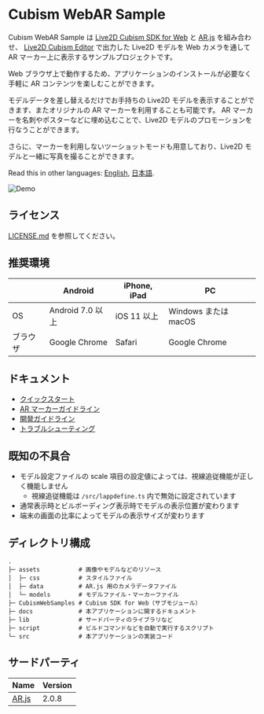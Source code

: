 # Cubism WebAR Sample

Cubism WebAR Sample は [Live2D Cubism SDK for Web] と [AR.js] を組み合わせ、
[Live2D Cubism Editor] で出力した Live2D モデルを Web カメラを通して AR マーカー上に表示するサンプルプロジェクトです。

Web ブラウザ上で動作するため、アプリケーションのインストールが必要なく手軽に AR コンテンツを楽しむことができます。

モデルデータを差し替えるだけでお手持ちの Live2D モデルを表示することができます、またオリジナルの AR マーカーを利用することも可能です。
AR マーカーを名刺やポスターなどに埋め込むことで、Live2D モデルのプロモーションを行なうことができます。

さらに、マーカーを利用しないツーショットモードも用意しており、Live2D モデルと一緒に写真を撮ることができます。

[Live2D Cubism SDK for Web]: https://www.live2d.com/download/cubism-sdk/
[AR.js]: https://github.com/jeromeetienne/AR.js/
[Live2D Cubism Editor]: https://www.live2d.com/

Read this in other languages: [English](README.md), [日本語](README.ja.md).

![Demo](/docs/imgs/demo.png)

## ライセンス

[LICENSE.md](LICENSE.md) を参照してください。


## 推奨環境

| | Android | iPhone, iPad | PC |
| --- | --- | --- | --- |
| OS | Android 7.0 以上 | iOS 11 以上 | Windows または macOS |
| ブラウザ | Google Chrome | Safari | Google Chrome |


## ドキュメント

* [クイックスタート](/docs/QuickStart.md)
* [AR マーカーガイドライン](/docs/ARMarker.md)
* [開発ガイドライン](/docs/Development.md)
* [トラブルシューティング](/docs/TroubleShooting.md)


## 既知の不具合

* モデル設定ファイルの scale 項目の設定値によっては、視線追従機能が正しく機能しません
  * 視線追従機能は `/src/lappdefine.ts` 内で無効に設定されています
* 通常表示時とビルボーディング表示時でモデルの表示位置が変わります
* 端末の画面の比率によってモデルの表示サイズが変わります


## ディレクトリ構成

```
.
├─ assets           # 画像やモデルなどのリソース
│  ├─ css           # スタイルファイル
│  ├─ data          # AR.js 用のカメラデータファイル
│  └─ models        # モデルファイル・マーカーファイル
├─ CubismWebSamples # Cubism SDK for Web（サブモジュール）
├─ docs             # 本アプリケーションに関するドキュメント
├─ lib              # サードパーティのライブラリなど
├─ script           # ビルドコマンドなどを自動で実行するスクリプト
└─ src              # 本アプリケーションの実装コード
```


## サードパーティ

| Name | Version |
| --- | --- |
| [AR.js] | 2.0.8 |
